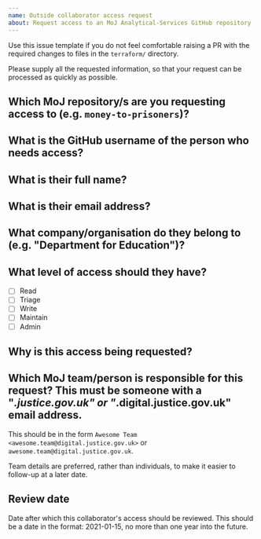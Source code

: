 ```yaml
---
name: Outside collaborator access request
about: Request access to an MoJ Analytical-Services GitHub repository
---
```


Use this issue template if you do not feel comfortable raising a PR with the required changes to files in the `terraform/` directory.

Please supply all the requested information, so that your request can be processed as quickly as possible.

## Which MoJ repository/s are you requesting access to (e.g. `money-to-prisoners`)?

<!-- MoJ repository name -->

## What is the GitHub username of the person who needs access?

<!-- Outside collaborator's GitHub username -->

## What is their full name?

<!-- Outside collaborator's full name -->

## What is their email address?

<!-- Outside collaborator's email address -->

## What company/organisation do they belong to (e.g. "Department for Education")?

<!-- Outside collaborator's organisation -->

## What level of access should they have?

- [ ] Read
- [ ] Triage
- [ ] Write
- [ ] Maintain
- [ ] Admin

## Why is this access being requested?

<!-- Reason why the outside collaborator needs access -->

## Which MoJ team/person is responsible for this request? This must be someone with a "*.justice.gov.uk" or "*.digital.justice.gov.uk" email address.

This should be in the form `Awesome Team <awesome.team@digital.justice.gov.uk>` or `awesome.team@digital.justice.gov.uk`.

Team details are preferred, rather than individuals, to make it easier to follow-up at a later date.

<!-- Name and email address of responsible MoJ team/person -->

## Review date

Date after which this collaborator's access should be reviewed. This should be a date in the format: 2021-01-15, no more than one year into the future.

<!-- Review date -->
